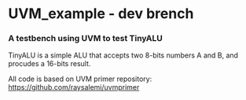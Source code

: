 # UVM_example - dev brench
### A testbench using UVM to test TinyALU

TinyALU is a simple ALU that accepts two 8-bits numbers A and B, and procudes a 16-bits result.

All code is based on UVM primer repository:
https://github.com/raysalemi/uvmprimer
